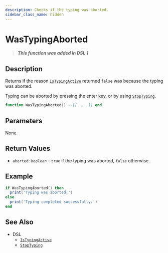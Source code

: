 ```yaml
---
description: Checks if the typing was aborted.
sidebar_class_name: hidden
---
```


# WasTypingAborted

> **_This function was added in DSL 1_**

## Description

Returns if the reason [`IsTypingActive`](IsTypingActive) returned `false` was because the typing was aborted.

Typing can be aborted by pressing the enter key, or by using [`StopTyping`](StopTyping).

```lua
function WasTypingAborted() --[[ ... ]] end
```

## Parameters

None.

## Return Values

- `aborted`: _`boolean`_ - `true` if the typing was aborted, `false` otherwise.

## Example

```lua
if WasTypingAborted() then
  print('Typing was aborted.')
else
  print('Typing completed successfully.')
end
```

## See Also

- DSL
  - [`IsTypingActive`](IsTypingActive)
  - [`StopTyping`](StopTyping)
